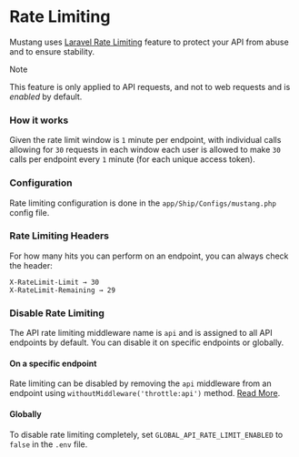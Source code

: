 # Rate Limiting

Mustang uses [Laravel Rate Limiting](https://laravel.com/docs/rate-limiting) feature to protect your API from abuse and to ensure stability.

Note

This feature is only applied to API requests, and not to web requests and is _enabled_ by default.

### How it works[​](https://apiato.io/docs/framework-features/rate-limiting#how-it-works) <a href="#how-it-works" id="how-it-works"></a>

Given the rate limit window is `1` minute per endpoint, with individual calls allowing for `30` requests in each window each user is allowed to make `30` calls per endpoint every `1` minute (for each unique access token).

### Configuration[​](https://apiato.io/docs/framework-features/rate-limiting#configuration) <a href="#configuration" id="configuration"></a>

Rate limiting configuration is done in the `app/Ship/Configs/mustang.php` config file.

### Rate Limiting Headers[​](https://apiato.io/docs/framework-features/rate-limiting#rate-limiting-headers) <a href="#rate-limiting-headers" id="rate-limiting-headers"></a>

For how many hits you can perform on an endpoint, you can always check the header:

```
X-RateLimit-Limit → 30
X-RateLimit-Remaining → 29
```

### Disable Rate Limiting[​](https://apiato.io/docs/framework-features/rate-limiting#disable-rate-limiting) <a href="#disable-rate-limiting" id="disable-rate-limiting"></a>

The API rate limiting middleware name is `api` and is assigned to all API endpoints by default. You can disable it on specific endpoints or globally.

#### On a specific endpoint[​](https://apiato.io/docs/framework-features/rate-limiting#on-a-specific-endpoint) <a href="#on-a-specific-endpoint" id="on-a-specific-endpoint"></a>

Rate limiting can be disabled by removing the `api` middleware from an endpoint using `withoutMiddleware('throttle:api')` method. [Read More](https://laravel.com/docs/middleware#excluding-middleware).

#### Globally[​](https://apiato.io/docs/framework-features/rate-limiting#globally) <a href="#globally" id="globally"></a>

To disable rate limiting completely, set `GLOBAL_API_RATE_LIMIT_ENABLED` to `false` in the `.env` file.
